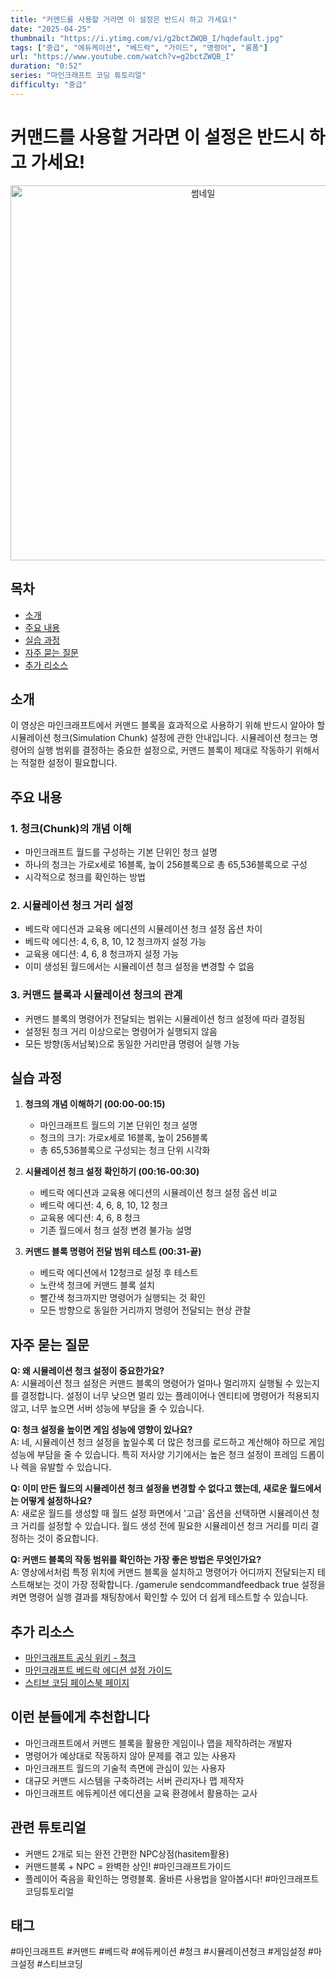 ```yaml
---
title: "커맨드를 사용할 거라면 이 설정은 반드시 하고 가세요!"
date: "2025-04-25"
thumbnail: "https://i.ytimg.com/vi/g2bctZWQB_I/hqdefault.jpg"
tags: ["중급", "에듀케이션", "베드락", "가이드", "명령어", "롱폼"]
url: "https://www.youtube.com/watch?v=g2bctZWQB_I"
duration: "0:52"
series: "마인크래프트 코딩 튜토리얼"
difficulty: "중급"
---
```


# 커맨드를 사용할 거라면 이 설정은 반드시 하고 가세요!

<div align="center">
<img src="https://i.ytimg.com/vi/g2bctZWQB_I/hqdefault.jpg" alt="썸네일" width="600"/>
</div>

## 목차
- [소개](#소개)
- [주요 내용](#주요-내용)
- [실습 과정](#실습-과정)
- [자주 묻는 질문](#자주-묻는-질문)
- [추가 리소스](#추가-리소스)

## 소개
이 영상은 마인크래프트에서 커맨드 블록을 효과적으로 사용하기 위해 반드시 알아야 할 시뮬레이션 청크(Simulation Chunk) 설정에 관한 안내입니다. 시뮬레이션 청크는 명령어의 실행 범위를 결정하는 중요한 설정으로, 커맨드 블록이 제대로 작동하기 위해서는 적절한 설정이 필요합니다.

## 주요 내용

### 1. 청크(Chunk)의 개념 이해
- 마인크래프트 월드를 구성하는 기본 단위인 청크 설명
- 하나의 청크는 가로x세로 16블록, 높이 256블록으로 총 65,536블록으로 구성
- 시각적으로 청크를 확인하는 방법

### 2. 시뮬레이션 청크 거리 설정
- 베드락 에디션과 교육용 에디션의 시뮬레이션 청크 설정 옵션 차이
- 베드락 에디션: 4, 6, 8, 10, 12 청크까지 설정 가능
- 교육용 에디션: 4, 6, 8 청크까지 설정 가능
- 이미 생성된 월드에서는 시뮬레이션 청크 설정을 변경할 수 없음

### 3. 커맨드 블록과 시뮬레이션 청크의 관계
- 커맨드 블록의 명령어가 전달되는 범위는 시뮬레이션 청크 설정에 따라 결정됨
- 설정된 청크 거리 이상으로는 명령어가 실행되지 않음
- 모든 방향(동서남북)으로 동일한 거리만큼 명령어 실행 가능

## 실습 과정

1. **청크의 개념 이해하기 (00:00-00:15)**
   - 마인크래프트 월드의 기본 단위인 청크 설명
   - 청크의 크기: 가로x세로 16블록, 높이 256블록
   - 총 65,536블록으로 구성되는 청크 단위 시각화

2. **시뮬레이션 청크 설정 확인하기 (00:16-00:30)**
   - 베드락 에디션과 교육용 에디션의 시뮬레이션 청크 설정 옵션 비교
   - 베드락 에디션: 4, 6, 8, 10, 12 청크
   - 교육용 에디션: 4, 6, 8 청크
   - 기존 월드에서 청크 설정 변경 불가능 설명

3. **커맨드 블록 명령어 전달 범위 테스트 (00:31-끝)**
   - 베드락 에디션에서 12청크로 설정 후 테스트
   - 노란색 청크에 커맨드 블록 설치
   - 빨간색 청크까지만 명령어가 실행되는 것 확인
   - 모든 방향으로 동일한 거리까지 명령어 전달되는 현상 관찰

## 자주 묻는 질문

**Q: 왜 시뮬레이션 청크 설정이 중요한가요?**  
A: 시뮬레이션 청크 설정은 커맨드 블록의 명령어가 얼마나 멀리까지 실행될 수 있는지를 결정합니다. 설정이 너무 낮으면 멀리 있는 플레이어나 엔티티에 명령어가 적용되지 않고, 너무 높으면 서버 성능에 부담을 줄 수 있습니다.

**Q: 청크 설정을 높이면 게임 성능에 영향이 있나요?**  
A: 네, 시뮬레이션 청크 설정을 높일수록 더 많은 청크를 로드하고 계산해야 하므로 게임 성능에 부담을 줄 수 있습니다. 특히 저사양 기기에서는 높은 청크 설정이 프레임 드롭이나 렉을 유발할 수 있습니다.

**Q: 이미 만든 월드의 시뮬레이션 청크 설정을 변경할 수 없다고 했는데, 새로운 월드에서는 어떻게 설정하나요?**  
A: 새로운 월드를 생성할 때 월드 설정 화면에서 '고급' 옵션을 선택하면 시뮬레이션 청크 거리를 설정할 수 있습니다. 월드 생성 전에 필요한 시뮬레이션 청크 거리를 미리 결정하는 것이 중요합니다.

**Q: 커맨드 블록의 작동 범위를 확인하는 가장 좋은 방법은 무엇인가요?**  
A: 영상에서처럼 특정 위치에 커맨드 블록을 설치하고 명령어가 어디까지 전달되는지 테스트해보는 것이 가장 정확합니다. /gamerule sendcommandfeedback true 설정을 켜면 명령어 실행 결과를 채팅창에서 확인할 수 있어 더 쉽게 테스트할 수 있습니다.

## 추가 리소스
- [마인크래프트 공식 위키 - 청크](https://minecraft.fandom.com/wiki/Chunk)
- [마인크래프트 베드락 에디션 설정 가이드](https://www.minecraft.net/en-us/article/minecraft-bedrock-edition-technical-settings)
- [스티브 코딩 페이스북 페이지](https://www.facebook.com/stvcoding/)

## 이런 분들에게 추천합니다
- 마인크래프트에서 커맨드 블록을 활용한 게임이나 맵을 제작하려는 개발자
- 명령어가 예상대로 작동하지 않아 문제를 겪고 있는 사용자
- 마인크래프트 월드의 기술적 측면에 관심이 있는 사용자
- 대규모 커맨드 시스템을 구축하려는 서버 관리자나 맵 제작자
- 마인크래프트 에듀케이션 에디션을 교육 환경에서 활용하는 교사

## 관련 튜토리얼
- 커맨드 2개로 되는 완전 간편한 NPC상점(hasitem활용)
- 커맨드블록 + NPC = 완벽한 상인! #마인크래프트가이드
- 플레이어 죽음을 확인하는 명령블록. 올바른 사용법을 알아봅시다! #마인크래프트코딩튜토리얼

## 태그
#마인크래프트 #커맨드 #베드락 #에듀케이션 #청크 #시뮬레이션청크 #게임설정 #마크설정 #스티브코딩